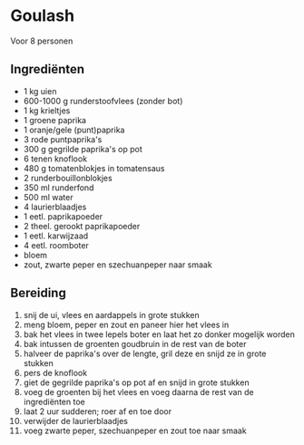 # Goulash

Voor 8 personen

## Ingrediënten

- 1 kg uien
- 600-1000 g runderstoofvlees (zonder bot)
- 1 kg krieltjes
- 1 groene paprika
- 1 oranje/gele (punt)paprika
- 3 rode puntpaprika's
- 300 g gegrilde paprika's op pot
- 6 tenen knoflook
- 480 g tomatenblokjes in tomatensaus
- 2 runderbouillonblokjes
- 350 ml runderfond
- 500 ml water
- 4 laurierblaadjes
- 1 eetl. paprikapoeder
- 2 theel. gerookt paprikapoeder
- 1 eetl. karwijzaad
- 4 eetl. roomboter
- bloem
- zout, zwarte peper en szechuanpeper naar smaak

## Bereiding

 1. snij de ui, vlees en aardappels in grote stukken
 2. meng bloem, peper en zout en paneer hier het vlees in
 3. bak het vlees in twee lepels boter en laat het zo donker mogelijk worden
 4. bak intussen de groenten goudbruin in de rest van de boter
 5. halveer de paprika's over de lengte, gril deze en snijd ze in grote stukken
 6. pers de knoflook
 7. giet de gegrilde paprika's op pot af en snijd in grote stukken
 8. voeg de groenten bij het vlees en voeg daarna de rest van de ingrediënten toe
 9. laat 2 uur sudderen; roer af en toe door
 10. verwijder de laurierblaadjes
 11. voeg zwarte peper, szechuanpeper en zout toe naar smaak
